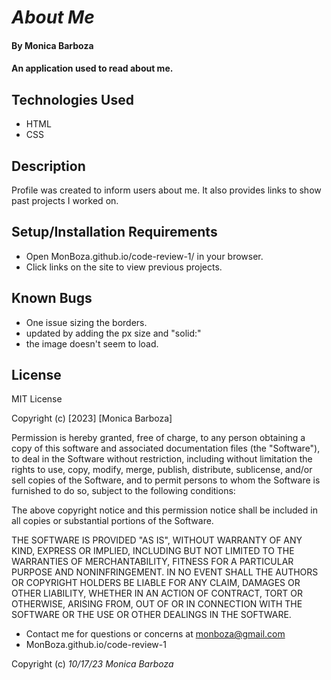 # _About Me_

#### By Monica Barboza

#### An application used to read about me.

## Technologies Used

* HTML
* CSS

## Description

 Profile was created to inform users about me. It also provides links to show past projects I worked on.

## Setup/Installation Requirements

* Open MonBoza.github.io/code-review-1/ in your browser.
* Click links on the site to view previous projects. 


## Known Bugs

* One issue sizing the borders.
* updated by adding the px size and "solid:"
* the image doesn't seem to load.

## License
MIT License

Copyright (c) [2023] [Monica Barboza] 

Permission is hereby granted, free of charge, to any person obtaining a copy
of this software and associated documentation files (the "Software"), to deal
in the Software without restriction, including without limitation the rights
to use, copy, modify, merge, publish, distribute, sublicense, and/or sell
copies of the Software, and to permit persons to whom the Software is
furnished to do so, subject to the following conditions:

The above copyright notice and this permission notice shall be included in all
copies or substantial portions of the Software.

THE SOFTWARE IS PROVIDED "AS IS", WITHOUT WARRANTY OF ANY KIND, EXPRESS OR
IMPLIED, INCLUDING BUT NOT LIMITED TO THE WARRANTIES OF MERCHANTABILITY,
FITNESS FOR A PARTICULAR PURPOSE AND NONINFRINGEMENT. IN NO EVENT SHALL THE
AUTHORS OR COPYRIGHT HOLDERS BE LIABLE FOR ANY CLAIM, DAMAGES OR OTHER
LIABILITY, WHETHER IN AN ACTION OF CONTRACT, TORT OR OTHERWISE, ARISING FROM,
OUT OF OR IN CONNECTION WITH THE SOFTWARE OR THE USE OR OTHER DEALINGS IN THE
SOFTWARE.

* Contact me for questions or concerns at monboza@gmail.com
* MonBoza.github.io/code-review-1

Copyright (c) _10/17/23_ _Monica Barboza_

